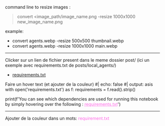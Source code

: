 command line to resize images :
> convert <image_path/image_name.png -resize 1000x1000 new_image_name.png  

example:                                                                                                           
- convert agents.webp -resize 500x500 thumbnail.webp   
- convert agents.webp -resize 1000x1000 main.webp  

------

Clicker sur un lien de fichier present dans le meme dossier post/ (ici un exemple avec requirements.txt de posts/local_agents/)
- [requirements.txt](requirements.txt "$(cat requirements.txt)")

Faire un hover text (et ajouter de la couleur)
#| echo: false
#| output: asis
with open('requirements.txt') as f:
    requirements = f.read().strip()
    
print(f'You can see which dependencies are used for running this notebook by simply hovering over the following : <span style="text-decoration: underline dotted; cursor: help; color:rgb(255, 105, 230);" title="{requirements}">requirements.txt</span>')

------
Ajouter de la couleur dans un mots:
<span style="color:rgb(255, 105, 230);">requirement.txt</span>


